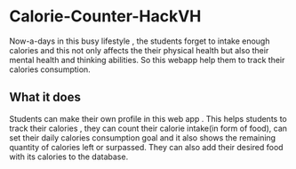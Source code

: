 # Calorie-Counter-HackVH
Now-a-days in this busy lifestyle , the students forget to intake enough calories and this not only affects the their physical health but also their mental health and thinking abilities. So this webapp help them to track their calories consumption.  
## What it does
Students can make their own profile in this web app .
This helps students to track their calories , they can count their calorie intake(in form of food), can set their daily calories consumption goal and it also shows the remaining quantity of calories left or surpassed. They can also add their desired food with its calories to the database.
